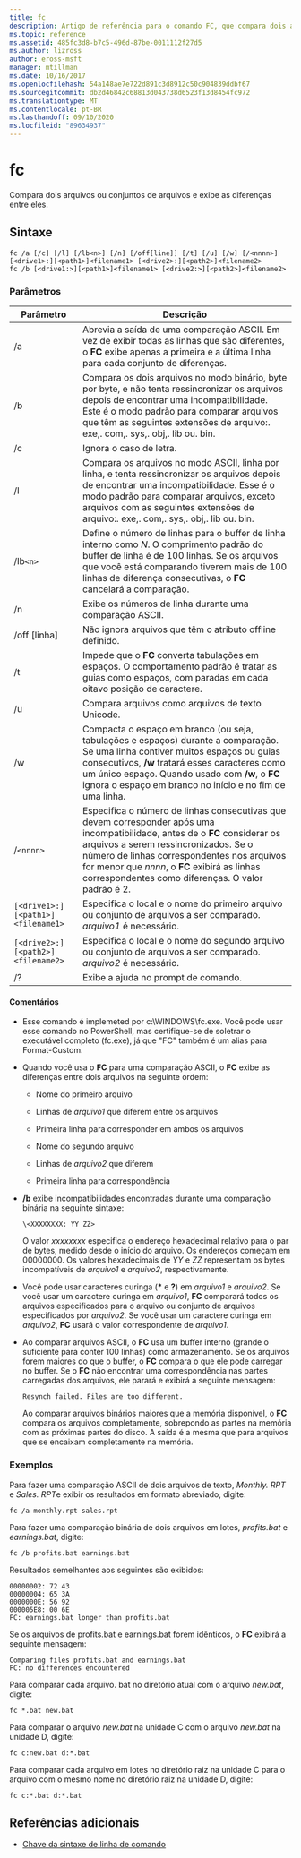 ```yaml
---
title: fc
description: Artigo de referência para o comando FC, que compara dois arquivos ou conjuntos de arquivos e exibe as diferenças entre eles.
ms.topic: reference
ms.assetid: 485fc3d8-b7c5-496d-87be-0011112f27d5
ms.author: lizross
author: eross-msft
manager: mtillman
ms.date: 10/16/2017
ms.openlocfilehash: 54a148ae7e722d891c3d8912c50c904839ddbf67
ms.sourcegitcommit: db2d46842c68813d043738d6523f13d8454fc972
ms.translationtype: MT
ms.contentlocale: pt-BR
ms.lasthandoff: 09/10/2020
ms.locfileid: "89634937"
---
```

# <a name="fc"></a>fc

Compara dois arquivos ou conjuntos de arquivos e exibe as diferenças entre eles.

## <a name="syntax"></a>Sintaxe

```
fc /a [/c] [/l] [/lb<n>] [/n] [/off[line]] [/t] [/u] [/w] [/<nnnn>] [<drive1>:][<path1>]<filename1> [<drive2>:][<path2>]<filename2>
fc /b [<drive1:>][<path1>]<filename1> [<drive2:>][<path2>]<filename2>
```

### <a name="parameters"></a>Parâmetros

| Parâmetro | Descrição |
| --------- | ----------- |
| /a | Abrevia a saída de uma comparação ASCII. Em vez de exibir todas as linhas que são diferentes, o **FC** exibe apenas a primeira e a última linha para cada conjunto de diferenças. |
| /b | Compara os dois arquivos no modo binário, byte por byte, e não tenta ressincronizar os arquivos depois de encontrar uma incompatibilidade. Este é o modo padrão para comparar arquivos que têm as seguintes extensões de arquivo:. exe,. com,. sys,. obj,. lib ou. bin. |
| /c | Ignora o caso de letra. |
| /l | Compara os arquivos no modo ASCII, linha por linha, e tenta ressincronizar os arquivos depois de encontrar uma incompatibilidade. Esse é o modo padrão para comparar arquivos, exceto arquivos com as seguintes extensões de arquivo:. exe,. com,. sys,. obj,. lib ou. bin. |
| /lb`<n>` | Define o número de linhas para o buffer de linha interno como *N*. O comprimento padrão do buffer de linha é de 100 linhas. Se os arquivos que você está comparando tiverem mais de 100 linhas de diferença consecutivas, o **FC** cancelará a comparação. |
| /n | Exibe os números de linha durante uma comparação ASCII. |
| /off [linha] | Não ignora arquivos que têm o atributo offline definido. |
| /t | Impede que o **FC** converta tabulações em espaços. O comportamento padrão é tratar as guias como espaços, com paradas em cada oitavo posição de caractere. |
| /u | Compara arquivos como arquivos de texto Unicode. |
| /w | Compacta o espaço em branco (ou seja, tabulações e espaços) durante a comparação. Se uma linha contiver muitos espaços ou guias consecutivos, **/w** tratará esses caracteres como um único espaço. Quando usado com **/w**, o **FC** ignora o espaço em branco no início e no fim de uma linha. |
| /`<nnnn>` | Especifica o número de linhas consecutivas que devem corresponder após uma incompatibilidade, antes de o **FC** considerar os arquivos a serem ressincronizados. Se o número de linhas correspondentes nos arquivos for menor que *nnnn*, o **FC** exibirá as linhas correspondentes como diferenças. O valor padrão é 2. |
| `[<drive1>:][<path1>]<filename1>` | Especifica o local e o nome do primeiro arquivo ou conjunto de arquivos a ser comparado. *arquivo1* é necessário. |
| `[<drive2>:][<path2>]<filename2>` | Especifica o local e o nome do segundo arquivo ou conjunto de arquivos a ser comparado. *arquivo2* é necessário. |
| /? | Exibe a ajuda no prompt de comando. |

#### <a name="remarks"></a>Comentários

- Esse comando é implemeted por c:\WINDOWS\fc.exe. Você pode usar esse comando no PowerShell, mas certifique-se de soletrar o executável completo (fc.exe), já que "FC" também é um alias para Format-Custom.

- Quando você usa o **FC** para uma comparação ASCII, o **FC** exibe as diferenças entre dois arquivos na seguinte ordem:

  - Nome do primeiro arquivo

  - Linhas de *arquivo1* que diferem entre os arquivos

  - Primeira linha para corresponder em ambos os arquivos

  - Nome do segundo arquivo

  - Linhas de *arquivo2* que diferem

  - Primeira linha para correspondência

- **/b** exibe incompatibilidades encontradas durante uma comparação binária na seguinte sintaxe:

    `\<XXXXXXXX: YY ZZ>`

    O valor *xxxxxxxx* especifica o endereço hexadecimal relativo para o par de bytes, medido desde o início do arquivo. Os endereços começam em 00000000. Os valores hexadecimais de *YY* e *ZZ* representam os bytes incompatíveis de *arquivo1* e *arquivo2*, respectivamente.

- Você pode usar caracteres curinga (**&#42;** e **?**) em *arquivo1* e *arquivo2*. Se você usar um caractere curinga em *arquivo1*, **FC** comparará todos os arquivos especificados para o arquivo ou conjunto de arquivos especificados por *arquivo2*. Se você usar um caractere curinga em *arquivo2*, **FC** usará o valor correspondente de *arquivo1*.

- Ao comparar arquivos ASCII, o **FC** usa um buffer interno (grande o suficiente para conter 100 linhas) como armazenamento. Se os arquivos forem maiores do que o buffer, o **FC** compara o que ele pode carregar no buffer. Se o **FC** não encontrar uma correspondência nas partes carregadas dos arquivos, ele parará e exibirá a seguinte mensagem:

    `Resynch failed. Files are too different.`

    Ao comparar arquivos binários maiores que a memória disponível, o **FC** compara os arquivos completamente, sobrepondo as partes na memória com as próximas partes do disco. A saída é a mesma que para arquivos que se encaixam completamente na memória.

### <a name="examples"></a>Exemplos

Para fazer uma comparação ASCII de dois arquivos de texto, *Monthly. RPT* e *Sales. RPT*e exibir os resultados em formato abreviado, digite:

```
fc /a monthly.rpt sales.rpt
```

Para fazer uma comparação binária de dois arquivos em lotes, *profits.bat* e *earnings.bat*, digite:

```
fc /b profits.bat earnings.bat
```

Resultados semelhantes aos seguintes são exibidos:

```
00000002: 72 43
00000004: 65 3A
0000000E: 56 92
000005E8: 00 6E
FC: earnings.bat longer than profits.bat
```

Se os arquivos de profits.bat e earnings.bat forem idênticos, o **FC** exibirá a seguinte mensagem:

```
Comparing files profits.bat and earnings.bat
FC: no differences encountered
```

Para comparar cada arquivo. bat no diretório atual com o arquivo *new.bat*, digite:

```
fc *.bat new.bat
```

Para comparar o arquivo *new.bat* na unidade C com o arquivo *new.bat* na unidade D, digite:

```
fc c:new.bat d:*.bat
```

Para comparar cada arquivo em lotes no diretório raiz na unidade C para o arquivo com o mesmo nome no diretório raiz na unidade D, digite:

```
fc c:*.bat d:*.bat
```

## <a name="additional-references"></a>Referências adicionais

- [Chave da sintaxe de linha de comando](command-line-syntax-key.md)
